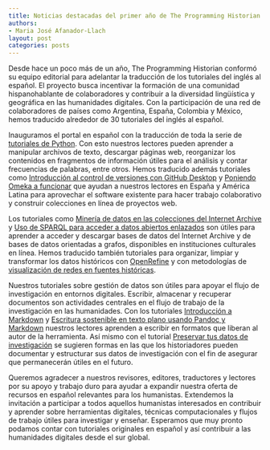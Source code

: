 ```yaml
---
title: Noticias destacadas del primer año de The Programming Historian en español 
authors:
- Maria José Afanador-Llach
layout: post
categories: posts
---
```


Desde hace un poco más de un año, The Programming Historian conformó su equipo editorial para adelantar la traducción de los tutoriales del inglés al español. El proyecto busca incentivar la formación de una comunidad hispanohablante de colaboradores y contribuir a la diversidad lingüística y geográfica en las humanidades digitales. Con la participación de una red de colaboradores de países como Argentina, España, Colombia y México, hemos traducido alrededor de 30 tutoriales del inglés al español. 

Inauguramos el portal en español con la traducción de toda la serie de [tutoriales de Python](https://programminghistorian.org/es/lecciones/?topic=python). Con esto nuestros lectores pueden aprender a manipular archivos de texto, descargar páginas web, reorganizar los contenidos en fragmentos de información útiles para el análisis y contar frecuencias de palabras, entre otros. Hemos traducido además tutoriales como [Introducción al control de versiones con GitHub Desktop](https://programminghistorian.org/es/lecciones/introduccion-control-versiones-github-desktop) y [Poniendo Omeka a funcionar](https://programminghistorian.org/es/lecciones/poniendo-omeka-a-funcionar) que ayudan a nuestros lectores en España y América Latina para aprovechar el software existente para hacer trabajo colaborativo y construir colecciones en línea de proyectos web.

Los tutoriales como [Minería de datos en las colecciones del Internet Archive](https://programminghistorian.org/es/lessons/data-mining-the-internet-archive) y [Uso de SPARQL para acceder a datos abiertos enlazados](https://programminghistorian.org/es/lecciones/sparql-datos-abiertos-enlazados) son útiles para aprender a acceder y descargar bases de datos del Internet Archive y de bases de datos orientadas a grafos, disponibles en instituciones culturales en línea. Hemos traducido también tutoriales para organizar, limpiar y transformar los datos históricos con [OpenRefine](https://programminghistorian.org/es/lecciones/limpieza-de-datos-con-OpenRefine) y con metodologías de [visualización de redes en fuentes históricas](https://programminghistorian.org/es/lecciones/creando-diagramas-de-redes-desde-fuentes-historicas).

Nuestros tutoriales sobre gestión de datos son útiles para apoyar el flujo de investigación en entornos digitales. Escribir, almacenar y recuperar documentos son actividades centrales en el flujo de trabajo de la investigación en las humanidades. Con los tutoriales [Introducción a Markdown](https://programminghistorian.org/es/lecciones/introduccion-a-markdown) y [Escritura sostenible en texto plano usando Pandoc y Markdown](https://programminghistorian.org/es/lecciones/escritura-sostenible-usando-pandoc-y-markdown) nuestros lectores aprenden a escribir en formatos que liberan al autor de la herramienta. Así mismo con el tutorial [Preservar tus datos de investigación](https://programminghistorian.org/es/lecciones/preservar-datos-de-investigacion) se sugieren formas en las que los historiadores pueden documentar y estructurar sus datos de investigación con el fin de asegurar que permanecerán útiles en el futuro.

Queremos agradecer a nuestros revisores, editores, traductores y lectores por su apoyo y trabajo duro para ayudar a expandir nuestra oferta de recursos en español relevantes para los humanistas. Extendemos la invitación a participar a todos aquellos humanistas interesados en contribuir y aprender sobre herramientas digitales, técnicas computacionales y flujos de trabajo útiles para investigar y enseñar. Esperamos que muy pronto podamos contar con tutoriales originales en español y así contribuir a las humanidades digitales desde el sur global.
